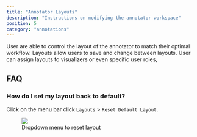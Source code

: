 ```yaml
---
title: "Annotator Layouts"
description: "Instructions on modifying the annotator workspace"
position: 5
category: "annotations"
---
```


User are able to control the layout of the annotator to match their optimal
workflow. Layouts allow users to save and change between layouts. User can
assign layouts to visualizers or even specific user roles,

## FAQ

### How do I set my layout back to default?

Click on the menu bar click `Layouts` > `Reset Default Layout`.

<figure>
  <img src="/figures/annotator/reset-layout.png" max-width="250px" />
  <figcaption>Dropdown menu to reset layout</figcaption>
</figure>
